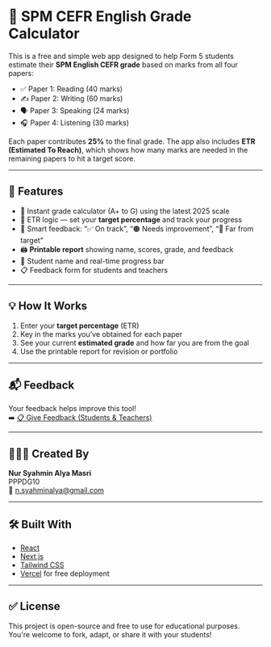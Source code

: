 # 🎯 SPM CEFR English Grade Calculator

This is a free and simple web app designed to help Form 5 students estimate their **SPM English CEFR grade** based on marks from all four papers:

- ✅ Paper 1: Reading (40 marks)
- ✍️ Paper 2: Writing (60 marks)
- 🗣️ Paper 3: Speaking (24 marks)
- 🎧 Paper 4: Listening (30 marks)

Each paper contributes **25%** to the final grade. The app also includes **ETR (Estimated To Reach)**, which shows how many marks are needed in the remaining papers to hit a target score.

---

## 🌟 Features

- 💯 Instant grade calculator (A+ to G) using the latest 2025 scale
- 🎯 ETR logic — set your **target percentage** and track your progress
- 🧠 Smart feedback: “✅ On track”, “🟠 Needs improvement”, “🔴 Far from target”
- 🖨️ **Printable report** showing name, scores, grade, and feedback
- 📝 Student name and real-time progress bar
- 📋 Feedback form for students and teachers

---

## 💡 How It Works

1. Enter your **target percentage** (ETR)
2. Key in the marks you’ve obtained for each paper
3. See your current **estimated grade** and how far you are from the goal
4. Use the printable report for revision or portfolio

---

## 📬 Feedback

Your feedback helps improve this tool!  
➡️ [📋 Give Feedback (Students & Teachers)](https://forms.gle/H6gvWFeAwQCwY9LK7)

---

## 👩🏻‍🏫 Created By

**Nur Syahmin Alya Masri**  
PPPDG10  
📧 [n.syahminalya@gmail.com](mailto:n.syahminalya@gmail.com)

---

## 🛠️ Built With

- [React](https://reactjs.org/)
- [Next.js](https://nextjs.org/)
- [Tailwind CSS](https://tailwindcss.com/)
- [Vercel](https://vercel.com/) for free deployment

---

## ✅ License

This project is open-source and free to use for educational purposes.  
You're welcome to fork, adapt, or share it with your students!
